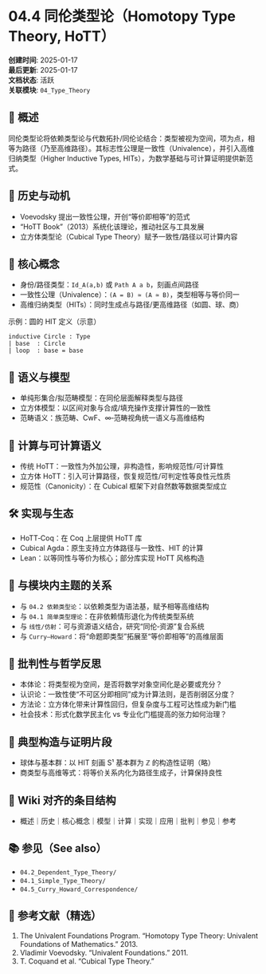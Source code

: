 # 04.4 同伦类型论（Homotopy Type Theory, HoTT）

**创建时间**: 2025-01-17  
**最后更新**: 2025-01-17  
**文档状态**: 活跃  
**关联模块**: `04_Type_Theory`

## 📝 概述

同伦类型论将依赖类型论与代数拓扑/同伦论结合：类型被视为空间，项为点，相等为路径（乃至高维路径）。其标志性公理是一致性（Univalence），并引入高维归纳类型（Higher Inductive Types, HITs），为数学基础与可计算证明提供新范式。

## 📜 历史与动机

- Voevodsky 提出一致性公理，开创“等价即相等”的范式
- “HoTT Book”（2013）系统化该理论，推动社区与工具发展
- 立方体类型论（Cubical Type Theory）赋予一致性/路径以可计算内容

## 🔣 核心概念

- 身份/路径类型：`Id_A(a,b)` 或 `Path A a b`，刻画点间路径
- 一致性公理（Univalence）：`(A = B) ≃ (A ≃ B)`，类型相等与等价同一
- 高维归纳类型（HITs）：同时生成点与路径/更高维路径（如圆、球、商）

示例：圆的 HIT 定义（示意）

```lean
inductive Circle : Type
| base  : Circle
| loop  : base = base
```

## 🧠 语义与模型

- 单纯形集合/拟范畴模型：在同伦层面解释类型与路径
- 立方体模型：以区间对象与合成/填充操作支撑计算性的一致性
- 范畴语义：族范畴、CwF、∞‑范畴视角统一语义与高维结构

## 🧮 计算与可计算语义

- 传统 HoTT：一致性为外加公理，非构造性，影响规范性/可计算性
- 立方体 HoTT：引入可计算路径，恢复规范性/可判定性等良性元性质
- 规范性（Canonicity）：在 Cubical 框架下对自然数等数据类型成立

## 🛠️ 实现与生态

- HoTT‑Coq：在 Coq 上层提供 HoTT 库
- Cubical Agda：原生支持立方体路径与一致性、HIT 的计算
- Lean：以等同性与等价为核心；部分库实现 HoTT 风格构造

## 🔗 与模块内主题的关系

- 与 `04.2 依赖类型论`：以依赖类型为语法基，赋予相等高维结构
- 与 `04.1 简单类型理论`：在非依赖情形退化为传统类型系统
- 与 `线性/仿射`：可与资源语义结合，研究“同伦‑资源”复合系统
- 与 `Curry–Howard`：将“命题即类型”拓展至“等价即相等”的高维层面

## 🧭 批判性与哲学反思

- 本体论：将类型视为空间，是否将数学对象空间化是必要或充分？
- 认识论：一致性使“不可区分即相同”成为计算法则，是否削弱区分度？
- 方法论：立方体化带来计算性回归，但复杂度与工程可达性成为新门槛
- 社会技术：形式化数学民主化 vs 专业化门槛提高的张力如何治理？

## 🧪 典型构造与证明片段

- 球体与基本群：以 HIT 刻画 S¹ 基本群为 ℤ 的构造性证明（略）
- 商类型与高维等式：将等价关系内化为路径生成子，计算保持良性

## 🧭 Wiki 对齐的条目结构

- 概述｜历史｜核心概念｜模型｜计算｜实现｜应用｜批判｜参见｜参考

## 📚 参见（See also）

- `04.2_Dependent_Type_Theory/`
- `04.1_Simple_Type_Theory/`
- `04.5_Curry_Howard_Correspondence/`

## 📖 参考文献（精选）

1. The Univalent Foundations Program. “Homotopy Type Theory: Univalent Foundations of Mathematics.” 2013.  
2. Vladimir Voevodsky. “Univalent Foundations.” 2011.  
3. T. Coquand et al. “Cubical Type Theory.”
